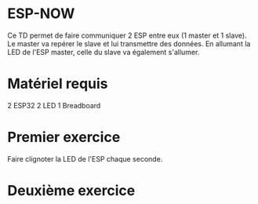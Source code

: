 # ESP-NOW
Ce TD permet de faire communiquer 2 ESP entre eux (1 master et 1 slave). Le master va repérer le slave et lui transmettre des données. En allumant la LED de l'ESP master, celle du slave va également s'allumer.
# Matériel requis
2 ESP32
2 LED
1 Breadboard
# Premier exercice
Faire clignoter la LED de l'ESP chaque seconde.
# Deuxième exercice
